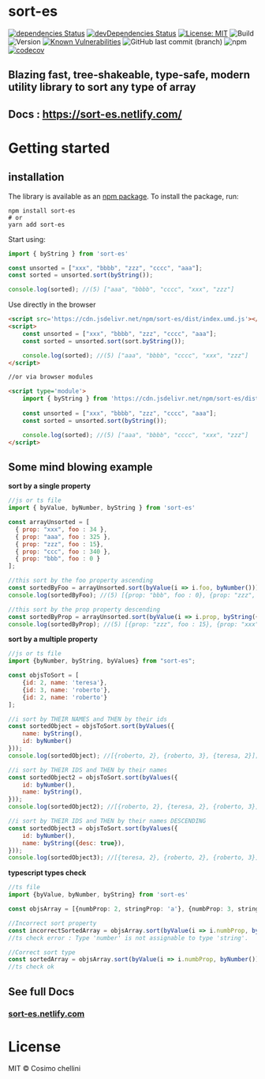 # sort-es

[![dependencies Status](https://david-dm.org/flexdinesh/npm-module-boilerplate/status.svg)](https://david-dm.org/flexdinesh/npm-module-boilerplate)
[![devDependencies Status](https://david-dm.org/cosimochellini/sort-es/dev-status.svg)](https://david-dm.org/cosimochellini/sort-es?type=dev)
[![License: MIT](https://img.shields.io/badge/License-MIT-blue.svg)](https://opensource.org/licenses/MIT)
![Build](https://github.com/cosimochellini/sort-es/workflows/Npm%20deploy/badge.svg)
![Version](https://img.shields.io/npm/v/sort-es.svg)
[![Known Vulnerabilities](https://snyk.io/test/npm/sort-es/badge.svg)](https://snyk.io/test/npm/sort-es)
![GitHub last commit (branch)](https://img.shields.io/github/last-commit/cosimochellini/sort-es)
![npm](https://img.shields.io/npm/dw/sort-es)
[![codecov](https://codecov.io/gh/cosimochellini/sort-es/branch/master/graph/badge.svg)](https://codecov.io/gh/cosimochellini/sort-es)

## Blazing fast, tree-shakeable, type-safe, modern utility library to sort any type of array

## Docs : https://sort-es.netlify.com/

# Getting started

## installation

The library is available as an [npm package](https://www.npmjs.com/package/sort-es).
To install the package, run:

```
npm install sort-es
# or
yarn add sort-es
```

Start using:

```javascript
import { byString } from 'sort-es'

const unsorted = ["xxx", "bbbb", "zzz", "cccc", "aaa"];
const sorted = unsorted.sort(byString());

console.log(sorted); //(5) ["aaa", "bbbb", "cccc", "xxx", "zzz"]
```

Use directly in the browser

```html
<script src='https://cdn.jsdelivr.net/npm/sort-es/dist/index.umd.js'></script>
<script>
    const unsorted = ["xxx", "bbbb", "zzz", "cccc", "aaa"];
    const sorted = unsorted.sort(sort.byString());

    console.log(sorted); //(5) ["aaa", "bbbb", "cccc", "xxx", "zzz"]
</script>

//or via browser modules

<script type='module'>
    import { byString } from 'https://cdn.jsdelivr.net/npm/sort-es/dist/index.mjs'
    
    const unsorted = ["xxx", "bbbb", "zzz", "cccc", "aaa"];
    const sorted = unsorted.sort(byString());

    console.log(sorted); //(5) ["aaa", "bbbb", "cccc", "xxx", "zzz"]
</script>
```

## Some mind blowing example
**sort by a single property**
```javascript
//js or ts file
import { byValue, byNumber, byString } from 'sort-es'

const arrayUnsorted = [
  { prop: "xxx", foo : 34 },
  { prop: "aaa", foo : 325 },
  { prop: "zzz", foo : 15},
  { prop: "ccc", foo : 340 },
  { prop: "bbb", foo : 0 }
];

//this sort by the foo property ascending
const sortedByFoo = arrayUnsorted.sort(byValue(i => i.foo, byNumber()));
console.log(sortedByFoo); //(5) [{prop: "bbb", foo : 0}, {prop: "zzz", foo: 15}, .....];

//this sort by the prop property descending
const sortedByProp = arrayUnsorted.sort(byValue(i => i.prop, byString({desc : true})));
console.log(sortedByProp); //(5) [{prop: "zzz", foo : 15}, {prop: "xxx", foo: 34}, .....];
```

**sort by a multiple property**
```javascript
//js or ts file
import {byNumber, byString, byValues} from "sort-es";

const objsToSort = [
    {id: 2, name: 'teresa'},
    {id: 3, name: 'roberto'},
    {id: 2, name: 'roberto'}
];

//i sort by THEIR NAMES and THEN by their ids
const sortedObject = objsToSort.sort(byValues({
    name: byString(),
    id: byNumber()
}));
console.log(sortedObject); //[{roberto, 2}, {roberto, 3}, {teresa, 2}];

//i sort by THEIR IDS and THEN by their names
const sortedObject2 = objsToSort.sort(byValues({
    id: byNumber(),
    name: byString(),
}));
console.log(sortedObject2); //[{roberto, 2}, {teresa, 2}, {roberto, 3}];

//i sort by THEIR IDS and THEN by their names DESCENDING
const sortedObject3 = objsToSort.sort(byValues({
    id: byNumber(),
    name: byString({desc: true}),
}));
console.log(sortedObject3); //[{teresa, 2}, {roberto, 2}, {roberto, 3}];

```

**typescript types check**
```typescript
//ts file
import {byValue, byNumber, byString} from 'sort-es'

const objsArray = [{numbProp: 2, stringProp: 'a'}, {numbProp: 3, stringProp: 'f'}];

//Incorrect sort property 
const incorrectSortedArray = objsArray.sort(byValue(i => i.numbProp, byString()));
//ts check error : Type 'number' is not assignable to type 'string'.

//Correct sort type
const sortedArray = objsArray.sort(byValue(i => i.numbProp, byNumber()))
//ts check ok

```

## See full Docs
 
### [**sort-es.netlify.com**](https://sort-es.netlify.com)

# License

MIT © Cosimo chellini
